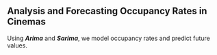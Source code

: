 ## Analysis and Forecasting Occupancy Rates in Cinemas

Using **$Arima$** and **$Sarima$**, we model occupancy rates and predict future values.  
